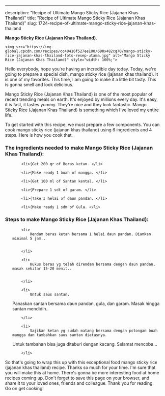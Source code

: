 ---
description: "Recipe of Ultimate Mango Sticky Rice (Jajanan Khas Thailand)"
title: "Recipe of Ultimate Mango Sticky Rice (Jajanan Khas Thailand)"
slug: 1724-recipe-of-ultimate-mango-sticky-rice-jajanan-khas-thailand

<p>
	<strong>Mango Sticky Rice (Jajanan Khas Thailand)</strong>. 
	
</p>
<p>
	
	<img src="https://img-global.cpcdn.com/recipes/cc40416f527ee100/680x482cq70/mango-sticky-rice-jajanan-khas-thailand-foto-resep-utama.jpg" alt="Mango Sticky Rice (Jajanan Khas Thailand)" style="width: 100%;">
	
	
</p>
<p>
	Hello everybody, hope you're having an incredible day today. Today, we're going to prepare a special dish, mango sticky rice (jajanan khas thailand). It is one of my favorites. This time, I am going to make it a little bit tasty. This is gonna smell and look delicious.
</p>
	
<p>
	Mango Sticky Rice (Jajanan Khas Thailand) is one of the most popular of recent trending meals on earth. It's enjoyed by millions every day. It's easy, it is fast, it tastes yummy. They're nice and they look fantastic. Mango Sticky Rice (Jajanan Khas Thailand) is something which I've loved my entire life.
</p>
<p>
	
</p>

<p>
To get started with this recipe, we must prepare a few components. You can cook mango sticky rice (jajanan khas thailand) using 6 ingredients and 4 steps. Here is how you cook that.
</p>

<h3>The ingredients needed to make Mango Sticky Rice (Jajanan Khas Thailand):</h3>

<ol>
	
		<li>{Get 200 gr of Beras ketan. </li>
	
		<li>{Make ready 1 buah of mangga. </li>
	
		<li>{Get 100 ml of Santan kental. </li>
	
		<li>{Prepare 1 sdt of garam. </li>
	
		<li>{Take 3 helai of daun pandan. </li>
	
		<li>{Make ready 1 sdm of Gula. </li>
	
</ol>
<p>
	
</p>

<h3>Steps to make Mango Sticky Rice (Jajanan Khas Thailand):</h3>

<ol>
	
		<li>
			Rendam beras ketan bersama 1 helai daun pandan. Diamkan minimal 5 jam..
			
			
		</li>
	
		<li>
			Kukus beras yg telah direndam bersama dengan daun pandan, masak sekitar 15-20 menit..
			
			
		</li>
	
		<li>
			Untuk saus santan.
Panaskan santan bersama daun pandan, gula, dan garam. Masak hingga santan mendidih..
			
			
		</li>
	
		<li>
			Sajikan ketan yg sudah matang bersama dengan potongan buah mangga dan tambahkan saus santan diatasnya.
Untuk tambahan bisa juga ditaburi dengan kacang. Selamat mencoba...
			
			
		</li>
	
</ol>

<p>
	
</p>

<p>
	So that's going to wrap this up with this exceptional food mango sticky rice (jajanan khas thailand) recipe. Thanks so much for your time. I'm sure that you will make this at home. There's gonna be more interesting food at home recipes coming up. Don't forget to save this page on your browser, and share it to your loved ones, friends and colleague. Thank you for reading. Go on get cooking!
</p>
